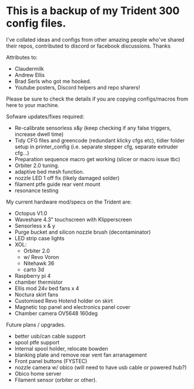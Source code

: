 # This is a backup of my Trident 300 config files.
 
I've collated ideas and configs from other amazing people who've shared their repos, contributed to discord or facebook discussions.  Thanks
 
Attributes to:
- Claudermilk
- Andrew Ellis
- Brad Serls who got me hooked.
- Youtube posters, Discord helpers and repo sharers!
 
Please be sure to check the details if you are copying configs/macros from here to your machine. 

Sofware updates/fixes required:
 - Re-calibrate sensorless x&y (keep checking if any false triggers, increase dwell time)
 - Tidy CFG files and greencode (redundant klicky cfgs etc), tidier folder setup in printer_config (i.e. separate stepper cfg, separate extruder cfg...)
 - Preparation sequence macro get working (slicer or macro issue tbc)
 - Orbiter 2.0 tuning.
 - adaptive bed mesh function.
 - nozzle LED 1 off fix (likely damaged solder)
 - filament ptfe guide rear vent mount
 - resonance testing 

My current hardware mod/specs on the Trident are:
 - Octopus V1.0
 - Waveshare 4.3" touchscreen with Klipperscreen
 - Sensorless x & y 
 - Purge bucket and silicon nozzle brush (decontaminator)
 - LED strip case lights
 - XOL:
   - Orbiter 2.0
   - w/ Revo Voron
   - Nitehawk 36
   - carto 3d
 - Raspberry pi  4 
 - chamber thermistor
 - Ellis mod 24v bed fans x 4
 - Noctura skirt fans
 - Customised Revo Hotend holder on skirt
 - Magnetic top panel and electronics panel cover
 - Chamber camera OV5648 160deg
 
Future plans / upgrades.
 - better usb/can cable support
 - spool ptfe support
 - Internal spool holder, relocate bowden
 - blanking plate and remove rear vent fan arranagement
 - Front panel buttons (FYSTEC)
 - nozzle camera w/ obico (will need to have usb cable or powered hub?)
 - Obico home server
 - Filament sensor (orbiter or other).
